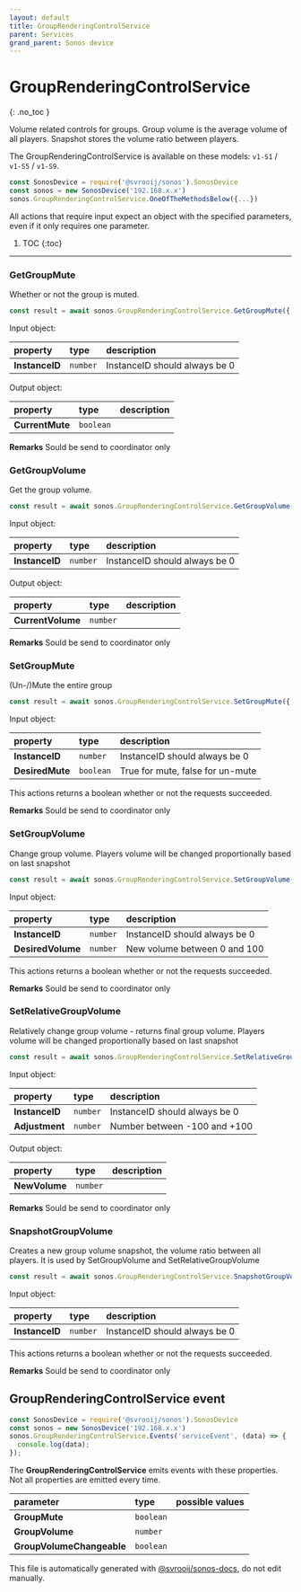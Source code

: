 ```yaml
---
layout: default
title: GroupRenderingControlService
parent: Services
grand_parent: Sonos device
---
```

# GroupRenderingControlService
{: .no_toc }

Volume related controls for groups. Group volume is the average volume of all players. Snapshot stores the volume ratio between players.

The GroupRenderingControlService is available on these models: `v1-S1` / `v1-S5` / `v1-S9`.

```js
const SonosDevice = require('@svrooij/sonos').SonosDevice
const sonos = new SonosDevice('192.168.x.x')
sonos.GroupRenderingControlService.OneOfTheMethodsBelow({...})
```

All actions that require input expect an object with the specified parameters, even if it only requires one parameter.

1. TOC
{:toc}

---

### GetGroupMute

Whether or not the group is muted.

```js
const result = await sonos.GroupRenderingControlService.GetGroupMute({ InstanceID:... });
```

Input object:

| property | type | description |
|:----------|:-----|:------------|
| **InstanceID** | `number` | InstanceID should always be 0 |

Output object:

| property | type | description |
|:----------|:-----|:------------|
| **CurrentMute** | `boolean` |  |

**Remarks** Sould be send to coordinator only

### GetGroupVolume

Get the group volume.

```js
const result = await sonos.GroupRenderingControlService.GetGroupVolume({ InstanceID:... });
```

Input object:

| property | type | description |
|:----------|:-----|:------------|
| **InstanceID** | `number` | InstanceID should always be 0 |

Output object:

| property | type | description |
|:----------|:-----|:------------|
| **CurrentVolume** | `number` |  |

**Remarks** Sould be send to coordinator only

### SetGroupMute

(Un-/)Mute the entire group

```js
const result = await sonos.GroupRenderingControlService.SetGroupMute({ InstanceID:..., DesiredMute:... });
```

Input object:

| property | type | description |
|:----------|:-----|:------------|
| **InstanceID** | `number` | InstanceID should always be 0 |
| **DesiredMute** | `boolean` | True for mute, false for un-mute |

This actions returns a boolean whether or not the requests succeeded.

**Remarks** Sould be send to coordinator only

### SetGroupVolume

Change group volume. Players volume will be changed proportionally based on last snapshot

```js
const result = await sonos.GroupRenderingControlService.SetGroupVolume({ InstanceID:..., DesiredVolume:... });
```

Input object:

| property | type | description |
|:----------|:-----|:------------|
| **InstanceID** | `number` | InstanceID should always be 0 |
| **DesiredVolume** | `number` | New volume between 0 and 100 |

This actions returns a boolean whether or not the requests succeeded.

**Remarks** Sould be send to coordinator only

### SetRelativeGroupVolume

Relatively change group volume - returns final group volume. Players volume will be changed proportionally based on last snapshot

```js
const result = await sonos.GroupRenderingControlService.SetRelativeGroupVolume({ InstanceID:..., Adjustment:... });
```

Input object:

| property | type | description |
|:----------|:-----|:------------|
| **InstanceID** | `number` | InstanceID should always be 0 |
| **Adjustment** | `number` | Number between -100 and +100 |

Output object:

| property | type | description |
|:----------|:-----|:------------|
| **NewVolume** | `number` |  |

**Remarks** Sould be send to coordinator only

### SnapshotGroupVolume

Creates a new group volume snapshot,  the volume ratio between all players. It is used by SetGroupVolume and SetRelativeGroupVolume

```js
const result = await sonos.GroupRenderingControlService.SnapshotGroupVolume({ InstanceID:... });
```

Input object:

| property | type | description |
|:----------|:-----|:------------|
| **InstanceID** | `number` | InstanceID should always be 0 |

This actions returns a boolean whether or not the requests succeeded.

**Remarks** Sould be send to coordinator only

## GroupRenderingControlService event

```js
const SonosDevice = require('@svrooij/sonos').SonosDevice
const sonos = new SonosDevice('192.168.x.x')
sonos.GroupRenderingControlService.Events('serviceEvent', (data) => {
  console.log(data);
});
```

The **GroupRenderingControlService** emits events with these properties. Not all properties are emitted every time.

| parameter | type | possible values |
|:----------|:-----|:----------------|
| **GroupMute** | `boolean` |  | 
| **GroupVolume** | `number` |  | 
| **GroupVolumeChangeable** | `boolean` |  | 

This file is automatically generated with [@svrooij/sonos-docs](https://github.com/svrooij/sonos-api-docs/tree/main/generator/sonos-docs), do not edit manually.
